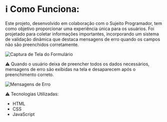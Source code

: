 # ℹ️ Como Funciona:

Este projeto, desenvolvido em colaboração com o Sujeito Programador, tem como objetivo proporcionar uma experiência única para os usuários. Foi projetado para coletar informações importantes, incorporando um sistema de validação dinâmica que destaca mensagens de erro quando os campos não são preenchidos corretamente.

![Captura de Tela do Formulário](https://github.com/victorlinaress/formulario/assets/138537535/5121e5aa-e4e2-4076-a958-d371d95b868c)

⚠️ Quando o usuário deixa de preencher todos os dados necessários, mensagens de erro são exibidas na tela e desaparecem após o preenchimento correto.

![Mensagens de Erro](https://github.com/victorlinaress/formulario/assets/138537535/3b132f50-86eb-4eca-8f0c-cb4fff2ffc49)

⚠️ Tecnologias Utilizadas:

- HTML
- CSS
- JavaScript
